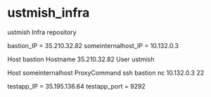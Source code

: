 # ustmish_infra
ustmish Infra repository

bastion_IP = 35.210.32.82
someinternalhost_IP = 10.132.0.3

Host bastion
Hostname 35.210.32.82
User ustmish

Host someinternalhost
ProxyCommand ssh bastion nc 10.132.0.3 22



testapp_IP = 35.195.136.64
testapp_port = 9292


